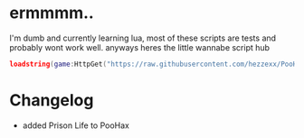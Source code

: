 # ermmmm..
I'm dumb and currently learning lua, most of these scripts are tests and probably wont work well.
anyways heres the little wannabe script hub
```lua
loadstring(game:HttpGet("https://raw.githubusercontent.com/hezzexx/PooHax/main/loader.lua",true))()
```
# Changelog
- added Prison Life to PooHax
